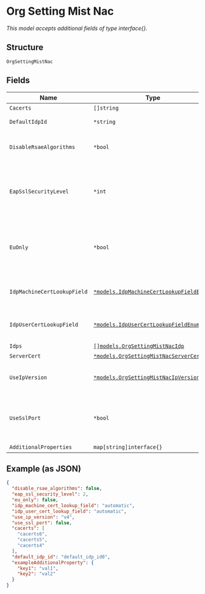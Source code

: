 
# Org Setting Mist Nac

*This model accepts additional fields of type interface{}.*

## Structure

`OrgSettingMistNac`

## Fields

| Name | Type | Tags | Description |
|  --- | --- | --- | --- |
| `Cacerts` | `[]string` | Optional | List of PEM-encoded ca certs |
| `DefaultIdpId` | `*string` | Optional | use this IDP when no explicit realm present in the incoming username/CN OR when no IDP is explicitly mapped to the incoming realm. |
| `DisableRsaeAlgorithms` | `*bool` | Optional | to disable RSAE_PSS_SHA256, RSAE_PSS_SHA384, RSAE_PSS_SHA512 from server side. see https://www.openssl.org/docs/man3.0/man1/openssl-ciphers.html<br><br>**Default**: `false` |
| `EapSslSecurityLevel` | `*int` | Optional | eap ssl security level, see https://www.openssl.org/docs/man1.1.1/man3/SSL_CTX_set_security_level.html#DEFAULT-CALLBACK-BEHAVIOUR<br><br>**Default**: `2`<br><br>**Constraints**: `>= 1`, `<= 4` |
| `EuOnly` | `*bool` | Optional | By default, NAC POD failover considers all NAC pods available around the globe, i.e. EU, US, or APAC based, failover happens based on geo IP of the originating site. For strict GDPR compliance NAC POD failover would only happen between the PODs located within the EU environment, and no authentication would take place outside of EU. This is an org setting that is applicable to WLANs, switch templates, mxedge clusters that have mist_nac enabled<br><br>**Default**: `false` |
| `IdpMachineCertLookupField` | [`*models.IdpMachineCertLookupFieldEnum`](../../doc/models/idp-machine-cert-lookup-field-enum.md) | Optional | allow customer to choose the EAP-TLS client certificate's field to use for IDP Machine Groups lookup. enum: `automatic`, `cn`, `dns`<br><br>**Default**: `"automatic"` |
| `IdpUserCertLookupField` | [`*models.IdpUserCertLookupFieldEnum`](../../doc/models/idp-user-cert-lookup-field-enum.md) | Optional | allow customer to choose the EAP-TLS client certificate's field. To use for IDP User Groups lookup. enum: `automatic`, `cn`, `email`, `upn`<br><br>**Default**: `"automatic"` |
| `Idps` | [`[]models.OrgSettingMistNacIdp`](../../doc/models/org-setting-mist-nac-idp.md) | Optional | - |
| `ServerCert` | [`*models.OrgSettingMistNacServerCert`](../../doc/models/org-setting-mist-nac-server-cert.md) | Optional | radius server cert to be presented in EAP TLS |
| `UseIpVersion` | [`*models.OrgSettingMistNacIpVersionEnum`](../../doc/models/org-setting-mist-nac-ip-version-enum.md) | Optional | by default, NAS devices(switches/aps) and proxies(mxedge) are configured to reach mist-nac via IPv4. enum: `v4`, `v6`<br><br>**Default**: `"v4"` |
| `UseSslPort` | `*bool` | Optional | By default, NAS devices (switches/aps) and proxies(mxedge) are configured to use port TCP2083(RadSec) to reach mist-nac. Set `use_ssl_port`==`true` to override that port with TCP43 (ssl), This is an org level setting that is applicable to wlans, switch_templates, and mxedge_clusters that have mist-nac enabled<br><br>**Default**: `false` |
| `AdditionalProperties` | `map[string]interface{}` | Optional | - |

## Example (as JSON)

```json
{
  "disable_rsae_algorithms": false,
  "eap_ssl_security_level": 2,
  "eu_only": false,
  "idp_machine_cert_lookup_field": "automatic",
  "idp_user_cert_lookup_field": "automatic",
  "use_ip_version": "v4",
  "use_ssl_port": false,
  "cacerts": [
    "cacerts6",
    "cacerts5",
    "cacerts4"
  ],
  "default_idp_id": "default_idp_id0",
  "exampleAdditionalProperty": {
    "key1": "val1",
    "key2": "val2"
  }
}
```

